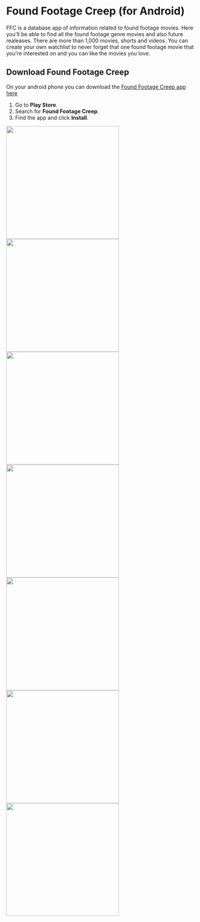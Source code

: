 # Found Footage Creep (for Android)
FFC is a database app of information related to found footage movies. Here you'll be able to find all the found footage genre movies and also future realeases. There are more than 1,000 movies, shorts and videos. You can create your own watchlist to never forget that one found footage movie that you're interested on and you can like the movies you love.
## Download Found Footage Creep

  On your android phone you can download the [Found Footage Creep app here](https://play.google.com/store/apps/details?id=com.movies.foundfootage)
  1. Go to **Play Store**.
  2. Search for **Found Footage Creep**.
  3. Find the app and click **Install**.

<img src = "screenshots/ffsc1.jpg" width=300>  <img src = "screenshots/ffsc2.jpg" width=300>  <img src = "screenshots/ff2.jpg" width=300>  <img src = "screenshots/ff3.jpg" width=300>  <img src = "screenshots/ff4.jpg" width=300>  <img src = "screenshots/ffsc3.jpg" width=300>  <img src = "screenshots/ffsc4.jpg" width=300>
